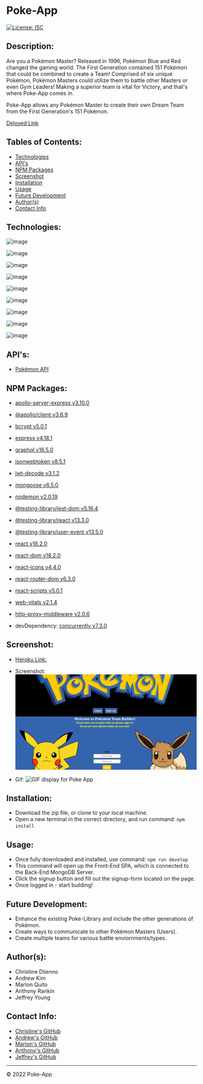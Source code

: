 # Poke-App
[![License: ISC](https://img.shields.io/badge/License-ISC-blue.svg)](https://opensource.org/licenses/ISC)

## Description:
Are you a Pokémon Master? Released in 1996, Pokémon Blue and Red changed the gaming world. The First Generation contained 151 Pokémon that could be combined to create a Team! Comprised of six unique Pokémon, Pokémon Masters could utilize them to battle other Masters or even Gym Leaders! Making a superior team is vital for Victory, and that's where Poke-App comes in.

Poke-App allows any Pokémon Master to create their own Dream Team from the First Generation's 151 Pokémon. 

[Deloyed Link](https://best-team-poke-app.herokuapp.com/)

## Tables of Contents:
* [Technologies](#technologies)
* [API's](#apis)
* [NPM Packages](#npm-packages)
* [Screenshot](#screenshot)
* [Installation](#installation)
* [Usage](#usage)
* [Future Development](#future-development)
* [Author(s)](#authors)
* [Contact Info](#contact-info)

## Technologies:
![image](https://img.shields.io/badge/HTML5-E34F26?style=for-the-badge&logo=html5&logoColor=white)

![image](https://img.shields.io/badge/CSS3-1572B6?style=for-the-badge&logo=css3&logoColor=white)

![image](https://img.shields.io/badge/JavaScript-323330?style=for-the-badge&logo=javascript&logoColor=F7DF1E)

![image](https://img.shields.io/badge/MongoDB-4EA94B?style=for-the-badge&logo=mongodb&logoColor=white)

![image](https://img.shields.io/badge/Express.js-000000?style=for-the-badge&logo=express&logoColor=white)

![image](https://img.shields.io/badge/React-20232A?style=for-the-badge&logo=react&logoColor=61DAFB)

![image](https://img.shields.io/badge/Node.js-339933?style=for-the-badge&logo=nodedotjs&logoColor=white)

![image](https://img.shields.io/badge/Apollo%20GraphQL-311C87?&style=for-the-badge&logo=Apollo%20GraphQL&logoColor=white)

![image](https://img.shields.io/badge/JWT-000000?style=for-the-badge&logo=JSON%20web%20tokens&logoColor=white)


## API's:
* [Pokémon API](https://pokeapi.co/)

## NPM Packages:
* [apollo-server-express v3.10.0](https://www.npmjs.com/package/apollo-server-express)
* [@apollo/client v3.6.9](https://www.npmjs.com/package/@apollo/client)
* [bcrypt v5.0.1](https://www.npmjs.com/package/bcrypt)
* [express v4.18.1](https://www.npmjs.com/package/express)
* [graphql v16.5.0](https://www.npmjs.com/package/graphql)
* [jsonwebtoken v8.5.1](https://www.npmjs.com/package/jsonwebtoken)
* [jwt-decode v3.1.2](https://www.npmjs.com/package/jwt-decode)
* [mongoose v6.5.0](https://www.npmjs.com/package/mongoose/v/6.5.0)
* [nodemon v2.0.19](https://www.npmjs.com/package/nodemon)
* [@testing-library/jest-dom v5.16.4](https://www.npmjs.com/package/@testing-library/jest-dom)
* [@testing-library/react v13.3.0](https://www.npmjs.com/package/@testing-library/react)
* [@testing-library/user-event v13.5.0](https://www.npmjs.com/package/@testing-library/user-event/v/13.5.0)
* [react v18.2.0](https://www.npmjs.com/package/react)
* [react-dom v18.2.0](https://www.npmjs.com/package/react-dom)
* [react-icons v4.4.0](https://www.npmjs.com/package/react-icons)
* [react-router-dom v6.3.0](https://www.npmjs.com/package/react-router-dom)
* [react-scripts v5.0.1](https://www.npmjs.com/package/react-scripts)
* [web-vitals v2.1.4](https://www.npmjs.com/package/web-vitals)
* [http-proxy-middleware v2.0.6](https://www.npmjs.com/package/http-proxy-middleware)

* devDependency: [concurrently v7.3.0](https://www.npmjs.com/package/concurrently)

## Screenshot:
* [Heroku Link:](https://best-team-poke-app.herokuapp.com/)

* Screenshot:
![Homepage Screenshot of Poke App - the Gen 1 Poke Team Builder](./client/src/assets/Poke%20App-Screenshot.PNG)

* Gif:
![GIF display for Poke App](./client/src/assets/Poke-App.gif)

## Installation:
* Download the zip file, or clone to your local machine.
* Open a new terminal in the correct directory, and run command: `npm install`

## Usage:
* Once fully downloaded and installed, use command: `npm run develop`
* This command will open up the Front-End SPA, which is connected to the Back-End MongoDB Server.
* Click the signup button and fill out the signup-form located on the page.
* Once logged in - start building!

## Future Development:
* Enhance the existing Poke-Library and include the other generations of Pokémon.
* Create ways to communicate to other Pokémon Masters (Users).
* Create multiple teams for various battle enviornments/types.

## Author(s):
* Christine Diienno
* Andrew Kim
* Marlon Quito
* Anthony Rankin
* Jeffrey Young

## Contact Info:
* [Christine's GitHub](https://github.com/mrsdno)
* [Andrew's GitHub](https://github.com/AndrewKim123)
* [Marlon's GitHub](https://github.com/A-Wonderfull-Galaxy)
* [Anthony's GitHub](https://github.com/arankin7)
* [Jeffrey's GitHub](https://github.com/jeffymiyoung)

---
© 2022 Poke-App